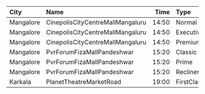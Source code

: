 | City      | Name                             |  Time | Type       | Price | Capacity | Booked |
| :-------- | :------------------------------- | ----: | :--------- | ----: | -------: | -----: |
| Mangalore | CinepolisCityCentreMallMangaluru | 14:50 | Normal     |  150₹ |       23 |      0 |
| Mangalore | CinepolisCityCentreMallMangaluru | 14:50 | Executive  |  150₹ |      112 |      0 |
| Mangalore | CinepolisCityCentreMallMangaluru | 14:50 | Premium    |  150₹ |       44 |      4 |
| Mangalore | PvrForumFizaMallPandeshwar       | 15:20 | Classic    |  112₹ |       48 |      0 |
| Mangalore | PvrForumFizaMallPandeshwar       | 15:20 | Prime      |  112₹ |       28 |      6 |
| Mangalore | PvrForumFizaMallPandeshwar       | 15:20 | Recliner   |  230₹ |        6 |      0 |
| Karkala   | PlanetTheatreMarketRoad          | 19:00 | FirstClass |  100₹ |       98 |     70 |